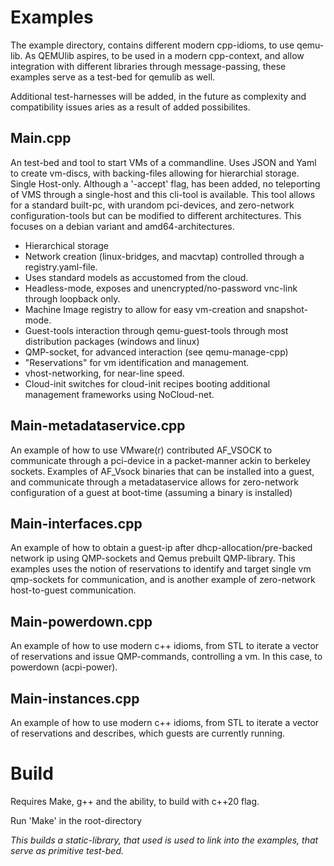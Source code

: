 # Examples

The example directory, contains different modern cpp-idioms, to use qemu-lib. 
As QEMUlib aspires, to be used in a modern cpp-context, and allow integration
with different libraries through message-passing, these examples serve as a
test-bed for qemulib as well. 

Additional test-harnesses will be added, in the future as complexity and compatibility
issues aries as a result of added possibilites.

## Main.cpp
An test-bed and tool to start VMs of a commandline. Uses JSON and Yaml to create vm-discs, 
with backing-files allowing for hierarchial storage. Single Host-only. Although a '-accept'
flag, has been added, no teleporting of VMS through a single-host and this cli-tool is available.
This tool allows for a standard built-pc, with urandom pci-devices, and zero-network configuration-tools
but can be modified to different architectures. This focuses on a debian variant and amd64-architectures.


* Hierarchical storage
* Network creation (linux-bridges, and macvtap) controlled through a registry.yaml-file.
* Uses standard models as accustomed from the cloud.
* Headless-mode, exposes and unencrypted/no-password vnc-link through loopback only.
* Machine Image registry to allow for easy vm-creation and snapshot-mode.
* Guest-tools interaction through qemu-guest-tools through most distribution packages (windows and linux)
* QMP-socket, for advanced interaction (see qemu-manage-cpp)
* "Reservations" for vm identification and management.
* vhost-networking, for near-line speed.
* Cloud-init switches for cloud-init recipes booting additional management frameworks using NoCloud-net.

## Main-metadataservice.cpp
An example of how to use VMware(r) contributed AF_VSOCK to communicate through a pci-device in a packet-manner 
ackin to berkeley sockets. Examples of AF_Vsock binaries that can be installed into a guest, and communicate through
a metadataservice allows for zero-network configuration of a guest at boot-time (assuming a binary is installed)

## Main-interfaces.cpp
An example of how to obtain a guest-ip after dhcp-allocation/pre-backed network ip using QMP-sockets and Qemus prebuilt QMP-library.
This examples uses the notion of reservations to identify and target single vm qmp-sockets for communication, and is another
example of zero-network host-to-guest communication.

## Main-powerdown.cpp
An example of how to use modern c++ idioms, from STL to iterate a vector of reservations and issue QMP-commands, controlling a vm.
In this case, to powerdown (acpi-power).

## Main-instances.cpp
An example of how to use modern c++ idioms, from STL to iterate a vector of reservations and describes, which guests are currently running.

# Build
Requires Make, g++ and the ability, to build with c++20 flag. 

Run 'Make' in the root-directory

_This builds a static-library, that used is used to link into the examples,
that serve as primitive test-bed._